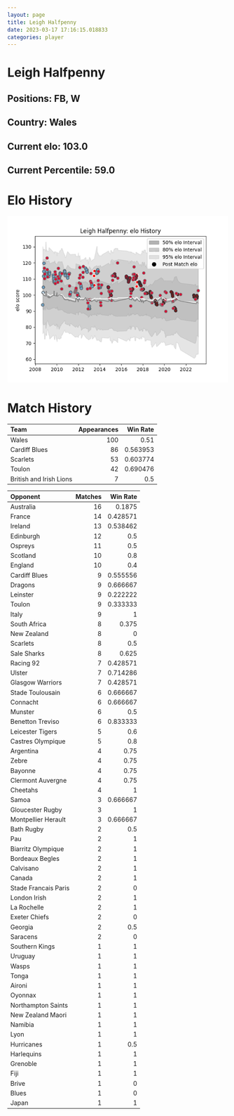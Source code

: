 ```yaml
---  
layout: page  
title: Leigh Halfpenny  
date: 2023-03-17 17:16:15.018833  
categories: player  
---
```

# Leigh Halfpenny

## Positions: FB, W

## Country: Wales

## Current elo: 103.0

## Current Percentile: 59.0

# Elo History


![elo history](history_LeighHalfpenny.png)
# Match History


| Team                    |   Appearances |   Win Rate |
|:------------------------|--------------:|-----------:|
| Wales                   |           100 |   0.51     |
| Cardiff Blues           |            86 |   0.563953 |
| Scarlets                |            53 |   0.603774 |
| Toulon                  |            42 |   0.690476 |
| British and Irish Lions |             7 |   0.5      |

| Opponent             |   Matches |   Win Rate |
|:---------------------|----------:|-----------:|
| Australia            |        16 |   0.1875   |
| France               |        14 |   0.428571 |
| Ireland              |        13 |   0.538462 |
| Edinburgh            |        12 |   0.5      |
| Ospreys              |        11 |   0.5      |
| Scotland             |        10 |   0.8      |
| England              |        10 |   0.4      |
| Cardiff Blues        |         9 |   0.555556 |
| Dragons              |         9 |   0.666667 |
| Leinster             |         9 |   0.222222 |
| Toulon               |         9 |   0.333333 |
| Italy                |         9 |   1        |
| South Africa         |         8 |   0.375    |
| New Zealand          |         8 |   0        |
| Scarlets             |         8 |   0.5      |
| Sale Sharks          |         8 |   0.625    |
| Racing 92            |         7 |   0.428571 |
| Ulster               |         7 |   0.714286 |
| Glasgow Warriors     |         7 |   0.428571 |
| Stade Toulousain     |         6 |   0.666667 |
| Connacht             |         6 |   0.666667 |
| Munster              |         6 |   0.5      |
| Benetton Treviso     |         6 |   0.833333 |
| Leicester Tigers     |         5 |   0.6      |
| Castres Olympique    |         5 |   0.8      |
| Argentina            |         4 |   0.75     |
| Zebre                |         4 |   0.75     |
| Bayonne              |         4 |   0.75     |
| Clermont Auvergne    |         4 |   0.75     |
| Cheetahs             |         4 |   1        |
| Samoa                |         3 |   0.666667 |
| Gloucester Rugby     |         3 |   1        |
| Montpellier Herault  |         3 |   0.666667 |
| Bath Rugby           |         2 |   0.5      |
| Pau                  |         2 |   1        |
| Biarritz Olympique   |         2 |   1        |
| Bordeaux Begles      |         2 |   1        |
| Calvisano            |         2 |   1        |
| Canada               |         2 |   1        |
| Stade Francais Paris |         2 |   0        |
| London Irish         |         2 |   1        |
| La Rochelle          |         2 |   1        |
| Exeter Chiefs        |         2 |   0        |
| Georgia              |         2 |   0.5      |
| Saracens             |         2 |   0        |
| Southern Kings       |         1 |   1        |
| Uruguay              |         1 |   1        |
| Wasps                |         1 |   1        |
| Tonga                |         1 |   1        |
| Aironi               |         1 |   1        |
| Oyonnax              |         1 |   1        |
| Northampton Saints   |         1 |   1        |
| New Zealand Maori    |         1 |   1        |
| Namibia              |         1 |   1        |
| Lyon                 |         1 |   1        |
| Hurricanes           |         1 |   0.5      |
| Harlequins           |         1 |   1        |
| Grenoble             |         1 |   1        |
| Fiji                 |         1 |   1        |
| Brive                |         1 |   0        |
| Blues                |         1 |   0        |
| Japan                |         1 |   1        |